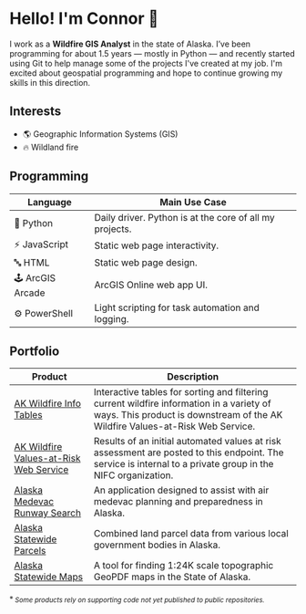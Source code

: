 # Hello! I'm Connor 👋
I work as a **Wildfire GIS Analyst** in the state of Alaska. I’ve been programming for about 1.5 years — mostly in Python — and recently started using Git to help manage some of the projects I've created at my job. I'm excited about geospatial programming and hope to continue growing my skills in this direction.

## Interests
- 🌎 Geographic Information Systems (GIS)
- 🔥 Wildland fire

## Programming
| Language | Main Use Case |
|----------|---------------|
| 🐍 Python | Daily driver. Python is at the core of all my projects. |
| ⚡ JavaScript | Static web page interactivity. |
| 🔤 HTML | Static web page design. |
| 🕹️ ArcGIS Arcade | ArcGIS Online web app UI. |
| ⚙️ PowerShell | Light scripting for task automation and logging. |

## Portfolio
| Product | Description |
|---------|-------------|
| [AK Wildfire Info Tables](https://con-j-e.github.io/ak-wildfire-values-at-risk/index.html) | Interactive tables for sorting and filtering current wildfire information in a variety of ways. This product is downstream of the AK Wildfire Values-at-Risk Web Service. |
| [AK Wildfire Values-at-Risk Web Service](https://nifc.maps.arcgis.com/home/item.html?id=107d1dd543a341a8b1764fe97738cfa7) | Results of an initial automated values at risk assessment are posted to this endpoint. The service is internal to a private group in the NIFC organization. |
| [Alaska Medevac Runway Search](https://arcg.is/TDC1i0) | An application designed to assist with air medevac planning and preparedness in Alaska. |
| [Alaska Statewide Parcels](https://arcg.is/1a8i1r0) | Combined land parcel data from various local government bodies in Alaska. |
| [Alaska Statewide Maps](https://arcg.is/0j1y110) | A tool for finding 1:24K scale topographic GeoPDF maps in the State of Alaska. |

<sub><sup>※</sup><i> Some products rely on supporting code not yet published to public repositories. </i></sub>

